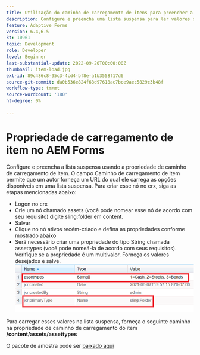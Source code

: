```yaml
---
title: Utilização do caminho de carregamento de itens para preencher a lista suspensa
description: Configure e preencha uma lista suspensa para ler valores de um nó crx
feature: Adaptive Forms
version: 6.4,6.5
kt: 10961
topic: Development
role: Developer
level: Beginner
last-substantial-update: 2022-09-20T00:00:00Z
thumbnail: item-load.jpg
exl-id: 89c486c8-95c3-4cd4-bf8e-a1b3558f17d6
source-git-commit: da0b536e824f68d97618ac7bce9aec5829c3b48f
workflow-type: tm+mt
source-wordcount: '180'
ht-degree: 0%

---
```


# Propriedade de carregamento de item no AEM Forms

Configure e preencha a lista suspensa usando a propriedade de caminho de carregamento de item.
O campo Caminho de carregamento de item permite que um autor forneça um URL do qual ele carrega as opções disponíveis em uma lista suspensa.
Para criar esse nó no crx, siga as etapas mencionadas abaixo:
* Logon no crx
* Crie um nó chamado assets (você pode nomear esse nó de acordo com seu requisito) digite sling:folder em content.
* Salvar
* Clique no nó ativos recém-criado e defina as propriedades conforme mostrado abaixo
* Será necessário criar uma propriedade do tipo String chamada assettypes (você pode nomeá-la de acordo com seus requisitos). Verifique se a propriedade é um multivalor. Forneça os valores desejados e salve.
   ![item-load-path](assets/item-load-path-crx.png)

Para carregar esses valores na lista suspensa, forneça o seguinte caminho na propriedade de caminho de carregamento do item  **/content/assets/assettypes**

O pacote de amostra pode ser [baixado aqui](assets/item-load-path-package.zip)
